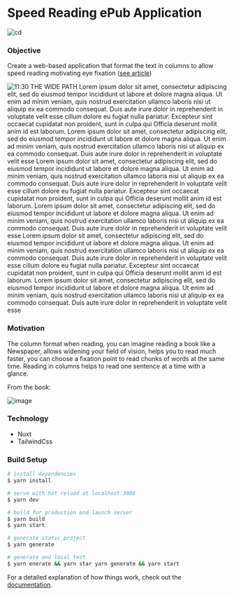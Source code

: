 # Speed Reading ePub Application

![cd](https://github.com/ctwhome/nuxt/actions/workflows/cd.yml/badge.svg)

### Objective

Create a web-based application that format the text in columns to allow speed reading motivating eye fixation ([see article](https://www.dummies.com/education/language-arts/speed-reading/the-importance-of-eye-fixations-to-speed-reading/#:~:text=A%20major%20component%20of%20speed,more%20words%20with%20each%20fixation.))

![11:30 
THE WIDE PATH 
Lorem ipsum dolor 
sit amet, 
consectetur 
adipiscing elit, sed 
do eiusmod tempor 
incididunt ut labore 
et dolore magna 
aliqua. Ut enim ad 
minim veniam, quis 
nostrud exercitation 
ullamco laboris nisi 
ut aliquip ex ea 
commodo 
consequat. Duis 
aute irure dolor in 
reprehenderit in 
voluptate velit esse 
cillum dolore eu 
fugiat nulla pariatur. 
Excepteur sint 
occaecat cupidatat 
non proident, sunt 
in culpa qui Officia 
deserunt mollit 
anim id est 
laborum. 
Lorem ipsum dolor 
sit amet, 
consectetur 
adipiscing elit, sed 
do eiusmod tempor 
incididunt ut labore 
et dolore magna 
aliqua. Ut enim ad 
minim veniam, quis 
nostrud exercitation 
ullamco laboris nisi 
ut aliquip ex ea 
commodo 
consequat. Duis 
aute irure dolor in 
reprehenderit in 
voluptate velit esse 
Lorem ipsum dolor 
sit amet, 
consectetur 
adipiscing elit, sed 
do eiusmod tempor 
incididunt ut labore 
et dolore magna 
aliqua. Ut enim ad 
minim veniam, quis 
nostrud exercitation 
ullamco laboris nisi 
ut aliquip ex ea 
commodo 
consequat. Duis 
aute irure dolor in 
reprehenderit in 
voluptate velit esse 
cillum dolore eu 
fugiat nulla pariatur. 
Excepteur sint 
occaecat cupidatat 
non proident, sunt 
in culpa qui Officia 
deserunt mollit 
anim id est 
laborum. 
Lorem ipsum dolor 
sit amet, 
consectetur 
adipiscing elit, sed 
do eiusmod tempor 
incididunt ut labore 
et dolore magna 
aliqua. Ut enim ad 
minim veniam, quis 
nostrud exercitation 
ullamco laboris nisi 
ut aliquip ex ea 
commodo 
consequat. Duis 
aute irure dolor in 
reprehenderit in 
voluptate velit esse 
Lorem ipsum dolor 
sit amet, 
consectetur 
adipiscing elit, sed 
do eiusmod tempor 
incididunt ut labore 
et dolore magna 
aliqua. Ut enim ad 
minim veniam, quis 
nostrud exercitation 
ullamco laboris nisi 
ut aliquip ex ea 
commodo 
consequat. Duis 
aute irure dolor in 
reprehenderit in 
voluptate velit esse 
cillum dolore eu 
fugiat nulla pariatur. 
Excepteur sint 
occaecat cupidatat 
non proident, sunt 
in culpa qui Officia 
deserunt mollit 
anim id est 
laborum. 
Lorem ipsum dolor 
sit amet, 
consectetur 
adipiscing elit, sed 
do eiusmod tempor 
incididunt ut labore 
et dolore magna 
aliqua. Ut enim ad 
minim veniam, quis 
nostrud exercitation 
ullamco laboris nisi 
ut aliquip ex ea 
commodo 
consequat. Duis 
aute irure dolor in 
reprehenderit in 
voluptate velit esse ](https://user-images.githubusercontent.com/4195550/130351295-e2033da1-0a12-4eb6-9965-b120a6e80326.png)

### Motivation

The column format when reading, you can imagine reading a book like a Newspaper, allows widening your field of vision, helps you to read much faster, you can choose a fixation point to read chunks of words at the same time. Reading in columns helps to read one sentence at a time with a glance.

From the book:  

![image](https://user-images.githubusercontent.com/4195550/130348434-a3f56a62-5f0f-45df-b12c-474b75d511da.png)

### Technology

*   Nuxt
*   TailwindCss

### Build Setup

```bash
# install dependencies
$ yarn install

# serve with hot reload at localhost:3000
$ yarn dev

# build for production and launch server
$ yarn build
$ yarn start

# generate static project
$ yarn generate

# generate and local test
$ yarn enerate && yarn star yarn generate && yarn start
```

For a detailed explanation of how things work, check out the [documentation](https://nuxtjs.org).
